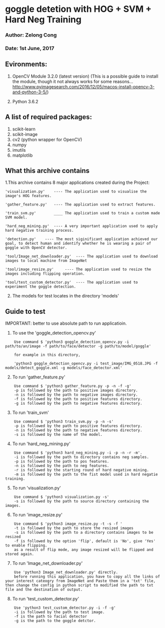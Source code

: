 
# goggle detetion with HOG + SVM + Hard Neg Training

### Author: Zelong Cong
### Date:   1st June, 2017

## Evironments:

1. OpenCV Module 3.2.0 (latest version)
   (This is a possible guide to install the module, though it not always works for some reasons...
     http://www.pyimagesearch.com/2016/12/05/macos-install-opencv-3-and-python-3-5/)

2. Python 3.6.2

## A list of required packages:

1. scikit-learn
2. scikit-image
3. cv2 (python wrapper for OpenCV)
4. numpy
5. imutils
6. matplotlib

## What this archive contains

1.This archive contains 8 major applications created during the Project:

	'visualization.py'    ---- The application used to visualise the image's HOG features.

	'gather_feature.py'   ---- The application used to extract features.

	'train_svm.py'        ____ The application used to train a custom made SVM model.

	'hard_neg_mining.py'  ---- A very important application used to apply hard negative training process.

	'detection.py'    ---- The most siginificant application achieved our goal, to detect human and identify whether he is wearing a pair of goggle with OpenCV detector.

	'tool/Image_net_downloader.py'  ---- The application used to download images to local machine from ImageNet

	'tool/image_resize.py'     ---- The application used to resize the images including flipping operation.

	'tool/test_custom_detector.py'  ---- The application used to experiment the goggle detection.

2. The models for test locates in the directory 'models'

## Guide to test

IMPORTANT: better to use absolute path to run applicatioin.

1. To use the 'goggle_detection_opencv.py' 
```
	Use command $ 'python3 goggle_detection_opencv.py -i path/to/an/image -f path/to/face/detector -g path/to/model/goggle'

	for example in this directory, 

	'python3 goggle_detection_opencv.py -i test_image/IMG_0518.JPG -f models/detect_goggle.xml -g models/face_detector.xml'
```
2. To run 'gather_feature.py'
```
    Use command $ 'python3 gather_feature.py -p -n -f -g'
    -p is followed by the path to positive images directory.
    -n is followed by the path to negative images directory.
    -f is followed by the path to positive features directory.
    -g is followed by the path to negative features directory.
```
3. To run 'train_svm'
```
	Use command $ 'python3 train_svm.py -p -n -s'
	-p is followed by the path to positive features directory.
	-n is followed by the path to negative features directory.
	-s is followed by the name of the model.
```
4. To run 'hard_neg_mining.py'
```
	Use command $ 'python3 hard_neg_mining.py -i -p -n -r -m'.
	-i is followed by the path to directory contains neg samples.
	-p is followed by the path to pos features.
	-n is followed by the path to neg features.
	-r is followed by the starting round of hard negative mining.
	-m is followed by the path to the fist model used in hard negatie training.
```
5. To run 'visualization.py'
```
	Use command $ 'python3 visualization.py -s'
	-s is followed by the path to source directory containing the images.
```
6. To run 'image_resize.py'
```
	Use command $ 'python3 image_resize.py -t -s -f '
	-t is followed by the path to store the resized images
	-s is followed by the path to a directory contains images to be resized
	-f is followed by the option 'flip', default is 'No', give 'Yes' to enable flipping.
	as a result of flip mode, any image resized will be flipped and stored again.
```
7. To run 'Image_net_downloader.py'
```
	Use 'python3 Image_net_downloader.py' directly.
	before running this application, you have to copy all the links of your interest cateogry from ImageNet and Paste them in a 'txt' file, then change the config in python script to modified the path to txt file and the destination of output.
```
8. To run 'test_custom_detector.py'
```
	Use 'python3 test_custom_detector.py -i -f -g'
	-i is followed by the path to test image.
	-f is the path to facial detector
	-g is the path to the goggle detctor.
```
